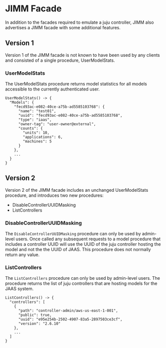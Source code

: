 JIMM Facade
===========

In addition to the facades required to emulate a juju controller, JIMM
also advertises a JIMM facade with some additional features.

Version 1
---------

Version 1 of the JIMM facade is not known to have been used by any
clients and consisted of a single procedure, UserModelStats.

### UserModelStats

The UserModelStats procedure returns model statistics for all models
accessible to the currently authenticated user.

```
UserModelStats() -> {
  "Models": {
    "fecd93ac-e082-40ce-a75b-ad5585103768": {
      "name": "test01",
      "uuid": "fecd93ac-e082-40ce-a75b-ad5585103768",
      "type": "iaas",
      "owner-tag": "user-owner@external",
      "counts": {
        "units": 10,
        "applications": 6,
        "machines": 5
      }
    },
    ...
  }
}
```

Version 2
---------

Version 2 of the JIMM facade includes an unchanged UserModelStats
procedure, and introduces two new procedures:

 - DisableControllerUUIDMasking
 - ListControllers

### DisableControllerUUIDMasking

The `DisableControllerUUIDMasking` procedure can only be used by
admin-level users. Once called any subsequent requests to a model
procedure that includes a controller UUID will use the UUID of the juju
controller hosting the model and not the the UUID of JAAS. This procedure
does not normally return any value.

### ListControllers

The `ListControllers` procedure can only be used by admin-level users. The
procedure returns the list of juju controllers that are hosting models
for the JAAS system.

```
ListControllers() -> {
  "controllers": [
    {
      "path": "controller-admin/aws-us-east-1-001",
      "public": true,
      "uuid": "e95e254b-2502-4907-83a5-2897503ce3cf",
      "version": "2.6.10"
    },
    ...
  ]
}
```
